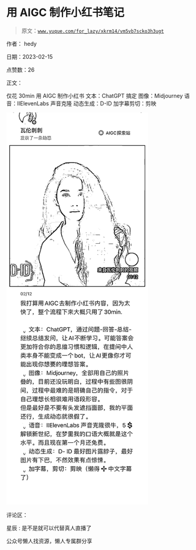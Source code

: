 # 用 AIGC 制作小红书笔记

> 原文：[`www.yuque.com/for_lazy/xkrm14/vm5vb7scko3h3ugt`](https://www.yuque.com/for_lazy/xkrm14/vm5vb7scko3h3ugt)



作者： hedy



日期：2023-02-15



点赞数：26



正文：



仅花 30min 用 AIGC 制作小红书 文本：ChatGPT 搞定 图像：Midjourney 语音：IIElevenLabs 声音克隆 动态生成：D-ID 加字幕剪切：剪映



![](img/01d246e5464fd9a9213c6bffeb938ffd.png)  

评论区：



星辰 : 是不是就可以代替真人直播了



公众号懒人找资源，懒人专属群分享

</ne-p>